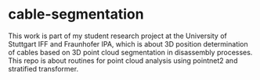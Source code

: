 # cable-segmentation
This work is part of my student research project at the University of Stuttgart IFF and Fraunhofer IPA, which is about 3D position determination of cables based on 3D point cloud segmentation in disassembly processes.
This repo is about routines for point cloud analysis using pointnet2 and stratified transformer.
